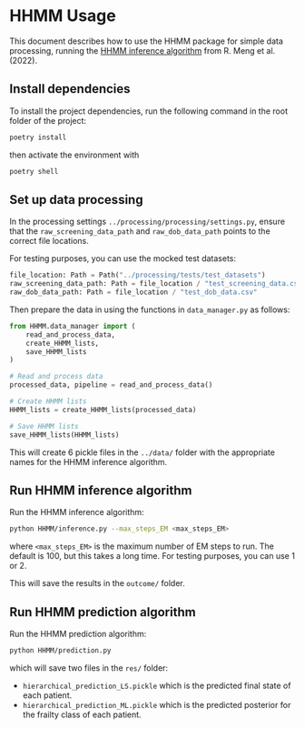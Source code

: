 # HHMM Usage
This document describes how to use the HHMM package for simple data processing, running the [HHMM inference algorithm](https://github.com/Corleno/HHMM) from R. Meng et al. (2022).

## Install dependencies
To install the project dependencies, run the following command in the root folder of the project:
```bash
poetry install
```
then activate the environment with

```bash
poetry shell
```

## Set up data processing
In the processing settings `../processing/processing/settings.py`, ensure that the `raw_screening_data_path` and `raw_dob_data_path` points to the correct file locations.

For testing purposes, you can use the mocked test datasets:
```python
file_location: Path = Path("../processing/tests/test_datasets")
raw_screening_data_path: Path = file_location / "test_screening_data.csv"
raw_dob_data_path: Path = file_location / "test_dob_data.csv"
```

Then prepare the data in using the functions in `data_manager.py` as follows:
```python
from HHMM.data_manager import (
    read_and_process_data,
    create_HHMM_lists,
    save_HHMM_lists
)

# Read and process data
processed_data, pipeline = read_and_process_data()

# Create HHMM lists
HHMM_lists = create_HHMM_lists(processed_data)

# Save HHMM lists
save_HHMM_lists(HHMM_lists)
```
This will create 6 pickle files in the `../data/` folder with the appropriate names for the HHMM inference algorithm.

## Run HHMM inference algorithm
Run the HHMM inference algorithm:
```bash
python HHMM/inference.py --max_steps_EM <max_steps_EM>
```
where `<max_steps_EM>` is the maximum number of EM steps to run. The default is 100, but this takes a long time. For testing purposes, you can use 1 or 2.

This will save the results in the `outcome/` folder.

## Run HHMM prediction algorithm
Run the HHMM prediction algorithm:
```bash
python HHMM/prediction.py
```
which will save two files in the `res/` folder:
- `hierarchical_prediction_LS.pickle` which is the predicted final state of each patient.
- `hierarchical_prediction_ML.pickle` which is the predicted posterior for the frailty class of each patient.
